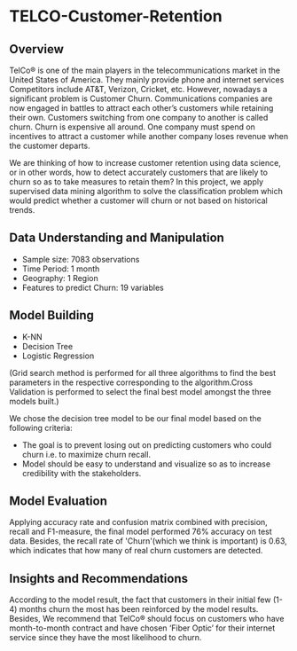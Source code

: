 # TELCO-Customer-Retention
## Overview
TelCo® is one of the main players in the telecommunications market in the United States of America. They mainly provide phone and internet services
Competitors include AT&T, Verizon, Cricket, etc. However, nowadays a significant problem is Customer Churn. Communications companies are now engaged in battles to attract each other’s customers while retaining their own. Customers switching from one company to another is called churn. Churn is expensive all around. One company must spend on incentives to attract a customer while another company loses revenue when the customer departs. 

We are thinking of how to increase customer retention using data science, or in other words, how to detect accurately customers that are likely to churn so as to take measures to retain them? In this project, we apply supervised data mining algorithm to solve the classification problem which would predict whether a customer will churn or not based on historical trends.

## Data Understanding and Manipulation
* Sample size: 7083 observations
* Time Period: 1 month
* Geography: 1 Region
* Features to predict Churn: 19 variables
## Model Building
* K-NN
* Decision Tree
* Logistic Regression

(Grid search method is performed for all three algorithms to find the best parameters in the respective corresponding to the algorithm.Cross Validation is performed to select the final best model amongst the three models built.)

We chose the decision tree model to be our final model based on the following criteria:
* The goal is to prevent losing out on predicting customers who could churn i.e. to maximize churn recall.
* Model should be easy to understand and visualize so as to increase credibility with the stakeholders.

## Model Evaluation
Applying accuracy rate and confusion matrix combined with precision, recall and F1-measure, the final model performed 76% accuracy on test data. Besides, the recall rate of 'Churn'(which we think is important) is 0.63, which indicates that how many of real churn customers are detected.

## Insights and Recommendations

According to the model result, the fact that customers in their initial few (1-4) months churn the most has been reinforced by the model results. Besides, We recommend that TelCo® should focus on customers who have month-to-month contract and have chosen ‘Fiber Optic’ for their internet service since they have the most likelihood to churn.
